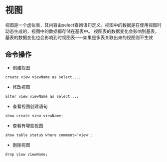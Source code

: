 # 视图
视图是一个虚拟表，其内容由select查询语句定义。视图中的数据是在使用视图时动态生成的，视图中的数据都存储在基表中。
视图表的数据变化会影响到基表，基表的数据变化也会影响到时视图表----如果是多表关联出来的视图则不生效

## 命令操作
* 创建视图
```
create view viewName as select...;
```
* 修改视图
```
alter view viewName as select...;
```
* 查看视图创建语句
```
show create view viewName;
```
* 查看有哪些视图
```
show table status where comment='view';
```
* 删除视图
```
drop view viewName;
```